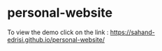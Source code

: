 # personal-website

To view the demo click on the link : https://sahand-edrisi.github.io/personal-website/


